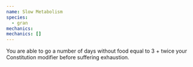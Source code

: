 ```yaml
---
name: Slow Metabolism
species:
  - gran
mechanics:
mechanics: []
---
```

You are able to go a number of days without food equal to 3 + twice your Constitution modifier before suffering exhaustion.

